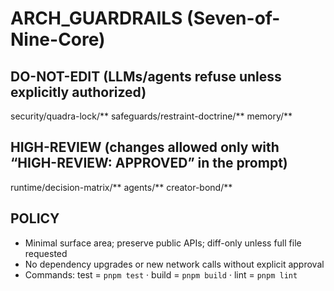 # ARCH_GUARDRAILS (Seven-of-Nine-Core)

## DO-NOT-EDIT (LLMs/agents refuse unless explicitly authorized)
security/quadra-lock/**
safeguards/restraint-doctrine/**
memory/**

## HIGH-REVIEW (changes allowed only with “HIGH-REVIEW: APPROVED” in the prompt)
runtime/decision-matrix/**
agents/**
creator-bond/**

## POLICY
- Minimal surface area; preserve public APIs; diff-only unless full file requested
- No dependency upgrades or new network calls without explicit approval
- Commands: test = `pnpm test` · build = `pnpm build` · lint = `pnpm lint`
